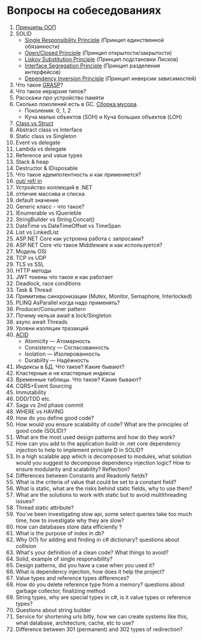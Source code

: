 # Вопросы на собеседованиях

1. [Принципы ООП](https://habr.com/ru/company/otus/blog/525336/)
3. SOLID
    - [Single Responsibility Principle](https://metanit.com/sharp/patterns/5.1.php) (Принцип единственной обязанности)
    - [Open/Closed Principle](https://metanit.com/sharp/patterns/5.2.php) (Принцип открытости/закрытости)
    - [Liskov Substitution Principle](https://metanit.com/sharp/patterns/5.3.php) (Принцип подстановки Лисков)
    - [Interface Segregation Principle](https://metanit.com/sharp/patterns/5.4.php) (Принцип разделения интерфейсов)
    - [Dependency Inversion Principle](https://metanit.com/sharp/patterns/5.5.php) (Принцип инверсии зависимостей)
5. Что такое [GRASP](https://habr.com/ru/post/92570/)?
6. Что такое иерархия типов?
7. Расскажи про устройство памяти
8. Сколько поколений есть в GC. [Сборка мусора](https://learn.microsoft.com/ru-ru/dotnet/standard/garbage-collection/fundamentals).
    - Поколения: 0, 1, 2
    - Куча малых объектов (SOH) и Куча больших объектов (LOH)
10. [Class vs Struct](https://c-sharp.pro/классы-или-структуры-в-чем-отличия/)
11. Abstract class vs Interface
12. Static class vs Singleton
13. Event vs delegate
14. Lambda vs delegate
15. Reference and value types
16. Stack & heap
17. Destructor & IDisposable
18. Что такое идемпотентность и как применяется?
19. [out/ ref/ in](https://www.pluralsight.com/guides/csharp-in-out-ref-parameters)
20. Устройство коллекций в .NET
21. отличие массива и списка
22. default значение
23. Generic класс - что такое?
24. IEnumerable vs IQuerieble
25. StringBuilder vs String.Concat()
26. DateTime vs DateTimeOffset vs TimeSpan
27. List vs LinkedList
28. ASP.NET Core как устроена работа с запросами? 
29. ASP.NET Core что такое Middleware и как используется?
30. Модель OSI
31. TCP vs UDP
32. TLS vs SSL
33. HTTP методы
34. JWT токены что такое и как работает
35. Deadlock, race conditions
36. Task & Thread
37. Примитивы синхронизации (Mutex, Monitor, Semaphore, Interlocked)
38. PLINQ AsParallel когда надо применять?
39. Producer/Consumer pattern
40. Почему нельзя await  в lock/Singleton
41. async await Threads
42. Уровни изоляции тразакций
43. [ACID](https://habr.com/ru/post/555920/)
    - Atomicity — Атомарность
    - Consistency — Согласованность
    - Isolation — Изолированность
    - Durability — Надёжность
44. Индексы в БД. Что такое? Какие бывают?
45. Кластерные и не кластерные индексы
46. Временные таблицы. Что такое? Какие бывают?
47. CQRS+Event Sourcing
48. Immutability
49. DDD/TDD etc.
50. Saga vs 2nd phase commit
51. WHERE vs HAVING 
52. How do you define good code?
53. How would you ensure scalability of code? What are the principles of good code (SOLID)?
54. What are the most used design patterns and how do they work?
55. How can you add to the application build-in .net core dependency injection to help to implement principle D in SOLID? 
56. In a high scalable app which is decomposed to modules, what solution would you suggest to decompose dependency injection logic? How to ensure modularity and scalability? Reflection? 
57. Differences between Constants and Readonly fields?
58. What is the criteria of value that could be set to a constant field?
59. What is static, what are the risks behind static fields, why to use them?
60. What are the solutions to work with static but to avoid multithreading issues?
61. Thread static attribute?
62. You’ve been investigating slow api, some select queries take too much time, how to investigate why they are slow?
63. How can databases store data efficiently ?
64. What is the purpose of index in db? 
65. Why O(1) for adding and finding in c# dictionary? questions about collision
66. What's your definition of a clean code? What things to avoid?
67. Solid, example of single responsibility?
68. Design patterns, did you have a case when you used it?
69. What is dependency injection, how does it help the project?
70. Value types and reference types differences?
71. How do you delete reference type from a memory? questions about garbage collector, finalizing method
72. String types, why are special types in c#, is it value types or reference types?
73. Questions about string builder
74. Service for shortening urls bitly, how we can create systems like this, what database, architecture, cache, etc to use?
75. Difference between 301 (permanent) and 302 types of redirection?
